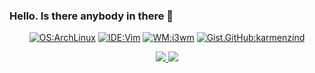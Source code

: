 ### Hello. Is there anybody in there 👋

<!--
Here are some ideas to get you started:

- 🔭 I’m currently working on ...
- 🌱 I’m currently learning ...
- 👯 I’m looking to collaborate on ...
- 🤔 I’m looking for help with ...
- 💬 Ask me about ...
- 📫 How to reach me: ...
- 😄 Pronouns: ...
- ⚡ Fun fact: ...
- 💬 Ask me anything about George Harrison.
- 📫 How to reach me: [e-mail](mailto:valesail7@gmail.com) / [Instagram](https://www.instagram.com/6.kmz/?utm_medium=copy_link) / [Telegram](https://t.me/ringo_o)
-->

<!--
- 🔭 I’m a programmer using Python/Go.
- 🤔 I’m looking for help with latte art.
- ⚡  Actually I'm a full-time musician, programming for fun.
-->

<!-- ![Counter](https://visitor-badge.glitch.me/badge?page_id=karmenzind.visitor-badge) -->
<!-- [![GitHub Sponsors](https://img.shields.io/github/sponsors/karmenzind?label=GH%20sponsors&style=flat)](https://github.com/sponsors/karmenzind) -->
<!-- [![OS:Windows11](https://img.shields.io/badge/OS-Windows11-blue?style=flat-square&logo=microsoft)](https://www.microsoft.com) -->
<!-- [![OS:Android12](https://img.shields.io/badge/OS-Android12-green?style=flat-square&logo=android)](https://www.android.com/) -->
<!-- [![IDE:IDEA](https://img.shields.io/badge/IDE-IDEA-magenta?style=flat-square&logo=IntellijIDEA)](https://www.jetbrains.com/idea/) -->
<!-- [![keybase](https://img.shields.io/badge/Keybase-karmenzind-blue?style=flat-square&logo=keybase)](https://keybase.io/karmenzind) -->
<!-- [![telegram](https://img.shields.io/badge/Telegram-yuk__7-blue?style=flat-square&logo=telegram)](https://t.me/yuk_7) -->
<!-- [![gitee](https://img.shields.io/badge/gitee-karmenzind-red?style=flat-square&logo=gitee)](https://gitee.com/karmenzind) -->
<!-- [![csdn](https://img.shields.io/badge/CSDN-yuk____7-red?style=flat-square&logo=c)](https://blog.csdn.net/yuk__7) -->
<!-- [![email](https://img.shields.io/badge/Email-valesail7@gmail.com-red?style=flat-square&logo=gmail)](mailto:valesail7@gmail.com) -->
<!-- [![GitHub Pages](https://img.shields.io/badge/Blog-karmenzind-red?style=flat-square&logo=githubpages)](https://karmenzind.github.io) -->
<!-- ![GitHub User's stars](https://img.shields.io/github/stars/karmenzind?affiliations=OWNER%2CCOLLABORATOR&label=GH%20stars) -->

<div align="center">

  [![OS:ArchLinux](https://img.shields.io/badge/OS-ArchLinux-blue?style=flat-square&logo=arch-linux)](https://archlinux.org)
  [![IDE:Vim](https://img.shields.io/badge/IDE-Vim-blue?style=flat-square&logo=vim)](https://vim.org/)
  [![WM:i3wm](https://img.shields.io/badge/WM-i3wm-blue?style=flat-square)](https://i3wm.org)
  [![Gist.GitHub:karmenzind](https://img.shields.io/badge/Gist-karmenzind-red?style=flat-square&logo=GitHub)](https://gist.github.com/karmenzind)


</div>

<div align="center">
<!--   <a href="https://github.com/vn7n24fzkq/github-profile-summary-cards"> -->
<!--     <img src="https://github-profile-summary-cards.vercel.app/api/cards/profile-details?username=karmenzind&theme=default" /> -->
<!--   </a> -->
  <a href="https://github.com/vn7n24fzkq/github-profile-summary-cards">
    <img src="https://github-profile-summary-cards.vercel.app/api/cards/stats?username=karmenzind&theme=default" />
  </a>
  <a href="https://github.com/vn7n24fzkq/github-profile-summary-cards">
    <img src="http://github-profile-summary-cards.vercel.app/api/cards/productive-time?username=karmenzind&theme=default&utcOffset=+8" />
  </a>
</div>


<!--
https://github-profile-summary-cards.vercel.app/demo.html
-->
